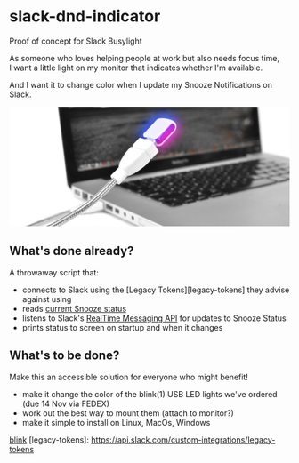 # slack-dnd-indicator

Proof of concept for Slack Busylight

As someone who loves helping people at work but also needs focus time,  
I want a little light on my monitor that indicates whether I'm available.

And I want it to change color when I update my Snooze Notifications on Slack.

![blink(1)](/images/blink1mk2-gooseneck.jpg)

## What's done already?

A throwaway script that:
- connects to Slack using the [Legacy Tokens][legacy-tokens] they advise against using
- reads [current Snooze status](https://api.slack.com/methods/dnd.info)
- listens to Slack's [RealTime Messaging API](https://api.slack.com/rtm) for updates to Snooze Status
- prints status to screen on startup and when it changes

## What's to be done?

Make this an accessible solution for everyone who might benefit!
- make it change the color of the blink(1) USB LED lights we've ordered (due 14 Nov via FEDEX)
- work out the best way to mount them (attach to monitor?)
- make it simple to install on Linux, MacOs, Windows


[blink](https://www.kickstarter.com/projects/thingm/blink1-the-usb-rgb-led)
[legacy-tokens]: https://api.slack.com/custom-integrations/legacy-tokens
